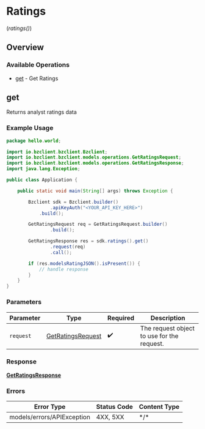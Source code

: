 # Ratings
(*ratings()*)

## Overview

### Available Operations

* [get](#get) - Get Ratings

## get

Returns analyst ratings data

### Example Usage

```java
package hello.world;

import io.bzclient.bzclient.Bzclient;
import io.bzclient.bzclient.models.operations.GetRatingsRequest;
import io.bzclient.bzclient.models.operations.GetRatingsResponse;
import java.lang.Exception;

public class Application {

    public static void main(String[] args) throws Exception {

        Bzclient sdk = Bzclient.builder()
                .apiKeyAuth("<YOUR_API_KEY_HERE>")
            .build();

        GetRatingsRequest req = GetRatingsRequest.builder()
                .build();

        GetRatingsResponse res = sdk.ratings().get()
                .request(req)
                .call();

        if (res.modelsRatingJSON().isPresent()) {
            // handle response
        }
    }
}
```

### Parameters

| Parameter                                                         | Type                                                              | Required                                                          | Description                                                       |
| ----------------------------------------------------------------- | ----------------------------------------------------------------- | ----------------------------------------------------------------- | ----------------------------------------------------------------- |
| `request`                                                         | [GetRatingsRequest](../../models/operations/GetRatingsRequest.md) | :heavy_check_mark:                                                | The request object to use for the request.                        |

### Response

**[GetRatingsResponse](../../models/operations/GetRatingsResponse.md)**

### Errors

| Error Type                 | Status Code                | Content Type               |
| -------------------------- | -------------------------- | -------------------------- |
| models/errors/APIException | 4XX, 5XX                   | \*/\*                      |